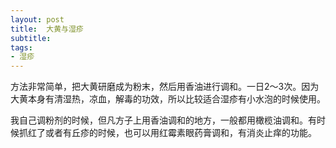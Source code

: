 ```yaml
---
layout: post
title:  大黄与湿疹
subtitle: 
tags:
- 湿疹
---
```


方法非常简单，把大黄研磨成为粉末，然后用香油进行调和。一日2～3次。因为大黄本身有清湿热，凉血，解毒的功效，所以比较适合湿疹有小水泡的时候使用。

我自己调粉剂的时候，但凡方子上用香油调和的地方，一般都用橄榄油调和。有时候抓红了或者有丘疹的时候，也可以用红霉素眼药膏调和，有消炎止痒的功能。

